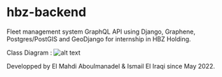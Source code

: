 # hbz-backend
Fleet management system GraphQL API using Django, Graphene, Postgres/PostGIS and GeoDjango for internship in HBZ Holding.

Class Diagram : 
![alt text](https://github.com/ElMahdiAboulmanadel/hbz-backend/blob/master/HBZ%20-%20Conception.png)


Developped by El Mahdi Aboulmanadel & Ismail El Iraqi since May 2022.
